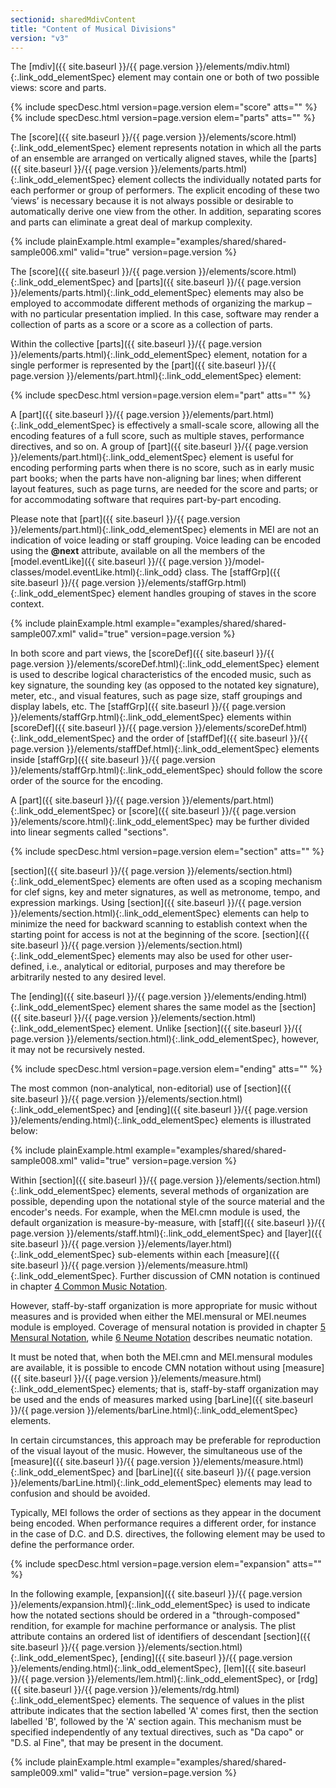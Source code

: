 ```yaml
---
sectionid: sharedMdivContent
title: "Content of Musical Divisions"
version: "v3"
---
```




The [mdiv]({{ site.baseurl }}/{{ page.version }}/elements/mdiv.html){:.link_odd_elementSpec} element may contain one or both of two possible views:
score and parts.



{% include specDesc.html version=page.version elem="score" atts="" %}
{% include specDesc.html version=page.version elem="parts" atts="" %}



The [score]({{ site.baseurl }}/{{ page.version }}/elements/score.html){:.link_odd_elementSpec} element represents notation in which all the parts of an
ensemble are arranged on vertically aligned staves, while the [parts]({{ site.baseurl }}/{{ page.version }}/elements/parts.html){:.link_odd_elementSpec}
element collects the individually notated parts for each performer or group of performers.
The explicit encoding of these two ‘views’ is necessary because it is
not always possible or desirable to automatically derive one view from the other.
In
addition, separating scores and parts can eliminate a great deal of markup complexity.

{% include plainExample.html example="examples/shared/shared-sample006.xml" valid="true" version=page.version %}

The [score]({{ site.baseurl }}/{{ page.version }}/elements/score.html){:.link_odd_elementSpec} and [parts]({{ site.baseurl }}/{{ page.version }}/elements/parts.html){:.link_odd_elementSpec} elements may also be
employed to accommodate different methods of organizing the markup – with no particular
presentation implied. In this case, software may render a collection of parts as a
score
or a score as a collection of parts.

Within the collective [parts]({{ site.baseurl }}/{{ page.version }}/elements/parts.html){:.link_odd_elementSpec} element, notation for a single
performer is represented by the [part]({{ site.baseurl }}/{{ page.version }}/elements/part.html){:.link_odd_elementSpec} element:



{% include specDesc.html version=page.version elem="part" atts="" %}



A [part]({{ site.baseurl }}/{{ page.version }}/elements/part.html){:.link_odd_elementSpec} is effectively a small-scale score, allowing all the
encoding features of a full score, such as multiple staves, performance directives,
and so
on. A group of [part]({{ site.baseurl }}/{{ page.version }}/elements/part.html){:.link_odd_elementSpec} element is useful for encoding performing parts
when there is no score, such as in early music part books; when the parts have
non-aligning bar lines; when different layout features, such as page turns, are needed
for
the score and parts; or for accommodating software that requires part-by-part
encoding.

Please note that [part]({{ site.baseurl }}/{{ page.version }}/elements/part.html){:.link_odd_elementSpec} elements in MEI are not an indication of
voice leading or staff grouping. Voice leading can be encoded using the **@next**
attribute, available on all the members of the [model.eventLike]({{ site.baseurl }}/{{ page.version }}/model-classes/model.eventLike.html){:.link_odd}
class. The [staffGrp]({{ site.baseurl }}/{{ page.version }}/elements/staffGrp.html){:.link_odd_elementSpec} element handles grouping of staves in the score
context.

{% include plainExample.html example="examples/shared/shared-sample007.xml" valid="true" version=page.version %}

In both score and part views, the [scoreDef]({{ site.baseurl }}/{{ page.version }}/elements/scoreDef.html){:.link_odd_elementSpec} element is used to
describe logical characteristics of the encoded music, such as key signature, the
sounding
key (as opposed to the notated key signature), meter, etc., and visual features, such
as
page size, staff groupings and display labels, etc. The [staffGrp]({{ site.baseurl }}/{{ page.version }}/elements/staffGrp.html){:.link_odd_elementSpec}
elements within [scoreDef]({{ site.baseurl }}/{{ page.version }}/elements/scoreDef.html){:.link_odd_elementSpec} and the order of [staffDef]({{ site.baseurl }}/{{ page.version }}/elements/staffDef.html){:.link_odd_elementSpec} elements inside [staffGrp]({{ site.baseurl }}/{{ page.version }}/elements/staffGrp.html){:.link_odd_elementSpec} should follow the score
order of the source for the encoding.

A [part]({{ site.baseurl }}/{{ page.version }}/elements/part.html){:.link_odd_elementSpec} or [score]({{ site.baseurl }}/{{ page.version }}/elements/score.html){:.link_odd_elementSpec} may be further divided into
linear segments called "sections".



{% include specDesc.html version=page.version elem="section" atts="" %}



[section]({{ site.baseurl }}/{{ page.version }}/elements/section.html){:.link_odd_elementSpec} elements are often used as a scoping mechanism for clef
signs, key and meter signatures, as well as metronome, tempo, and expression markings.
Using [section]({{ site.baseurl }}/{{ page.version }}/elements/section.html){:.link_odd_elementSpec} elements can help to minimize the need for backward
scanning to establish context when the starting point for access is not at the beginning
of the score. [section]({{ site.baseurl }}/{{ page.version }}/elements/section.html){:.link_odd_elementSpec} elements may also be used for other
user-defined, i.e., analytical or editorial, purposes and may therefore be arbitrarily
nested to any desired level.

The [ending]({{ site.baseurl }}/{{ page.version }}/elements/ending.html){:.link_odd_elementSpec} element shares the same model as the [section]({{ site.baseurl }}/{{ page.version }}/elements/section.html){:.link_odd_elementSpec} element. Unlike [section]({{ site.baseurl }}/{{ page.version }}/elements/section.html){:.link_odd_elementSpec}, however, it may not be
recursively nested.



{% include specDesc.html version=page.version elem="ending" atts="" %}



The most common (non-analytical, non-editorial) use of [section]({{ site.baseurl }}/{{ page.version }}/elements/section.html){:.link_odd_elementSpec} and
[ending]({{ site.baseurl }}/{{ page.version }}/elements/ending.html){:.link_odd_elementSpec} elements is illustrated below:

{% include plainExample.html example="examples/shared/shared-sample008.xml" valid="true" version=page.version %}

Within [section]({{ site.baseurl }}/{{ page.version }}/elements/section.html){:.link_odd_elementSpec} elements, several methods of organization are
possible, depending upon the notational style of the source material and the encoder's
needs. For example, when the MEI.cmn module is used, the default organization is
measure-by-measure, with [staff]({{ site.baseurl }}/{{ page.version }}/elements/staff.html){:.link_odd_elementSpec} and [layer]({{ site.baseurl }}/{{ page.version }}/elements/layer.html){:.link_odd_elementSpec}
sub-elements within each [measure]({{ site.baseurl }}/{{ page.version }}/elements/measure.html){:.link_odd_elementSpec}. Further discussion of CMN notation
is continued in chapter <a class="link_ptr" title="Common Music Notation" href="{{ site.baseurl }}/{{ page.version }}/guidelines/cmn.html">4 Common Music Notation</a>.

However, staff-by-staff organization is more appropriate for music without measures
and
is provided when either the MEI.mensural or MEI.neumes module is employed. Coverage
of
mensural notation is provided in chapter 
<a class="link_ptr" title="Mensural Notation" href="{{ site.baseurl }}/{{ page.version }}/guidelines/mensural.html">5 Mensural Notation</a>, while 
<a class="link_ptr" title="Neume Notation" href="{{ site.baseurl }}/{{ page.version }}/guidelines/neumes.html">6 Neume Notation</a> describes neumatic notation.

It must be noted that, when both the MEI.cmn and MEI.mensural modules are available,
it
is possible to encode CMN notation without using [measure]({{ site.baseurl }}/{{ page.version }}/elements/measure.html){:.link_odd_elementSpec} elements;
that is, staff-by-staff organization may be used and the ends of measures marked using
[barLine]({{ site.baseurl }}/{{ page.version }}/elements/barLine.html){:.link_odd_elementSpec} elements.


In certain circumstances, this approach may be preferable for reproduction of the
visual
layout of the music. However, the simultaneous use of the [measure]({{ site.baseurl }}/{{ page.version }}/elements/measure.html){:.link_odd_elementSpec}
and [barLine]({{ site.baseurl }}/{{ page.version }}/elements/barLine.html){:.link_odd_elementSpec} elements may lead to confusion and should be
avoided.

Typically, MEI follows the order of sections as they appear in the document being
encoded. When performance requires a different order, for instance in the case of
D.C. and
D.S. directives, the following element may be used to define the performance order.



{% include specDesc.html version=page.version elem="expansion" atts="" %}



In the following example, [expansion]({{ site.baseurl }}/{{ page.version }}/elements/expansion.html){:.link_odd_elementSpec} is used to indicate how the
notated sections should be ordered in a "through-composed" rendition, for example
for
machine performance or analysis. The plist attribute contains an ordered list of
identifiers of descendant [section]({{ site.baseurl }}/{{ page.version }}/elements/section.html){:.link_odd_elementSpec}, [ending]({{ site.baseurl }}/{{ page.version }}/elements/ending.html){:.link_odd_elementSpec}, [lem]({{ site.baseurl }}/{{ page.version }}/elements/lem.html){:.link_odd_elementSpec}, or [rdg]({{ site.baseurl }}/{{ page.version }}/elements/rdg.html){:.link_odd_elementSpec} elements. The sequence of values in
the plist attribute indicates that the section labelled 'A' comes first, then the
section
labelled 'B', followed by the 'A' section again. This mechanism must be specified
independently of any textual directives, such as "Da capo" or "D.S. al Fine", that
may be
present in the document.

{% include plainExample.html example="examples/shared/shared-sample009.xml" valid="true" version=page.version %}

